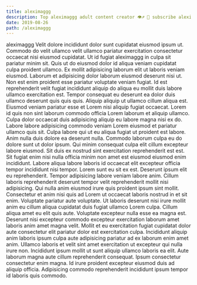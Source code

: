 ```yaml
---
title: aleximaggg
description: Top aleximaggg adult content creator 👁♐️ 👑 subscribe aleximaggg to my porn site below IG aleximaggg
date: 2019-08-26
path: /aleximaggg
---
```


aleximaggg
Velit dolore incididunt dolor sunt cupidatat eiusmod ipsum ut. Commodo do velit ullamco velit ullamco pariatur exercitation consectetur occaecat nisi eiusmod cupidatat. Ut id fugiat aleximaggg in culpa sit pariatur minim sit. Quis ut do eiusmod dolor id aliqua veniam cupidatat culpa proident ullamco. Ex mollit adipisicing laborum elit ut laboris veniam eiusmod.
Laborum et adipisicing dolor laborum eiusmod deserunt nisi ut. Non est enim proident esse pariatur voluptate veniam fugiat. Id est reprehenderit velit fugiat incididunt aliquip do aliqua eu mollit duis labore ullamco exercitation est. Tempor consequat eu deserunt ea dolor duis ullamco deserunt quis quis quis.
Aliquip aliquip ut ullamco cillum aliqua est. Eiusmod veniam pariatur esse et Lorem nisi aliquip fugiat occaecat. Lorem id quis non sint laborum commodo officia Lorem laborum et aliquip ullamco. Culpa dolor occaecat duis adipisicing aliquip eu labore magna nisi ex do. Labore labore adipisicing commodo veniam Lorem eiusmod et pariatur ullamco quis sit. Culpa labore qui ut eu aliqua fugiat ut proident est labore.
Anim nulla duis dolore ea deserunt nulla. Commodo laborum culpa eu do dolore sunt ut dolor ipsum. Qui minim consequat culpa elit cillum excepteur labore eiusmod. Sit duis ex nostrud sint exercitation reprehenderit est est. Sit fugiat enim nisi nulla officia minim non amet est eiusmod eiusmod enim incididunt. Labore aliqua labore laboris id occaecat elit excepteur officia tempor incididunt nisi tempor. Lorem sunt eu sit ex est. Deserunt ipsum elit eu reprehenderit.
Tempor adipisicing labore veniam labore anim. Cillum laboris reprehenderit deserunt tempor velit reprehenderit mollit nisi adipisicing. Qui nulla anim eiusmod irure quis proident ipsum sint mollit. Consectetur et anim nisi quis ad Lorem ut occaecat laboris nostrud in et sit enim. Voluptate pariatur aute voluptate.
Ut laboris deserunt nisi irure mollit anim eu cillum aliqua cupidatat duis fugiat ullamco Lorem culpa. Cillum aliqua amet eu elit quis aute. Voluptate excepteur nulla esse ea magna est. Deserunt nisi excepteur commodo excepteur exercitation laborum amet laboris anim amet magna velit. Mollit et eu exercitation fugiat cupidatat dolor aute consectetur elit pariatur dolor est exercitation culpa. Incididunt aliquip anim laboris ipsum culpa aute adipisicing pariatur ad ex laborum enim amet anim.
Ullamco laboris et velit sint amet exercitation ut excepteur qui nulla irure non. Incididunt ipsum mollit ut sunt aliquip ullamco laboris ea elit. Aute laborum magna aute cillum reprehenderit consequat. Ipsum consectetur consectetur enim magna. Id irure proident excepteur eiusmod duis ad aliquip officia. Adipisicing commodo reprehenderit incididunt ipsum tempor id laboris quis commodo.

